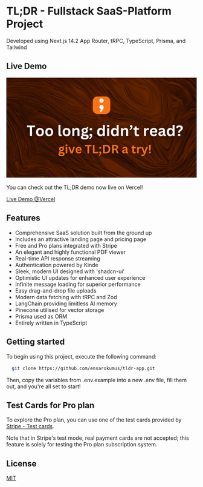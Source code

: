 # TL;DR - Fullstack SaaS-Platform Project

Developed using Next.js 14.2 App Router, tRPC, TypeScript, Prisma, and Tailwind

## Live Demo

![Project Image](https://github.com/ensarokumus/tldr-app/blob/main/public/tldr-thumbnail.png)

You can check out the TL;DR demo now live on Vercel!

[Live Demo @Vercel](https://tldr-neon.vercel.app/)

## Features

- Comprehensive SaaS solution built from the ground up
- Includes an attractive landing page and pricing page
- Free and Pro plans integrated with Stripe
- An elegant and highly functional PDF viewer
- Real-time API response streaming
- Authentication powered by Kinde
- Sleek, modern UI designed with 'shadcn-ui'
- Optimistic UI updates for enhanced user experience
- Infinite message loading for superior performance
- Easy drag-and-drop file uploads
- Modern data fetching with tRPC and Zod
- LangChain providing limitless AI memory
- Pinecone utilised for vector storage
- Prisma used as ORM
- Entirely written in TypeScript

## Getting started

To begin using this project, execute the following command:

```bash
  git clone https://github.com/ensarokumus/tldr-app.git
```

Then, copy the variables from .env.example into a new .env file, fill them out, and you're all set to start!

## Test Cards for Pro plan

To explore the Pro plan, you can use one of the test cards provided by [Stripe - Test cards](https://docs.stripe.com/testing#cards).

Note that in Stripe's test mode, real payment cards are not accepted; this feature is solely for testing the Pro plan subscription system.

## License

[MIT](https://choosealicense.com/licenses/mit/)

